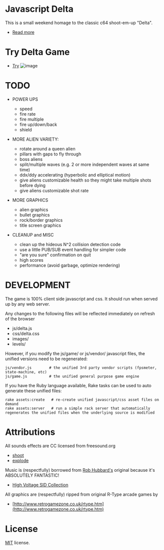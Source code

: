 Javascript Delta
=================

This is a small weekend homage to the classic c64 shoot-em-up "Delta".

 * [Read more](http://codeincomplete.com/posts/2014/5/3/javascript_delta/)


Try Delta Game
=================
 * [Try](http://www.delta-killer2b.rf.gd/)   ![image](https://github.com/user-attachments/assets/d6216730-c9ee-463d-bc8d-4341a0fdc227)


TODO
====

 - POWER UPS
   - speed
   - fire rate
   - fire multiple
   - fire up/down/back
   - shield

 - MORE ALIEN VARIETY:
   - rotate around a queen alien
   - pillars with gaps to fly through
   - boss aliens
   - split/multiple waves (e.g. 2 or more independent waves at same time)
   - ddx/ddy accelerating (hyperbolic and elliptical motion)
   - give aliens customizable health so they might take multiple shots before dying
   - give aliens customizable shot rate

 - MORE GRAPHICS
   - alien graphics
   - bullet graphics
   - rock/border graphics
   - title screen graphics

 - CLEANUP and MISC
   - clean up the hideous N^2 collision detection code
   - use a little PUB/SUB event handling for simpler code
   - "are you sure" confirmation on quit
   - high scores
   - performance (avoid garbage, optimize rendering)


DEVELOPMENT
===========

The game is 100% client side javascript and css. It should run when served up by any web server.

Any changes to the following files will be reflected immediately on refresh of the browser

  - js/delta.js
  - css/delta.css
  - images/
  - levels/

However, if you modify the js/game/ or js/vendor/ javascript files, the unified versions need to be regenerated:

    js/vendor.js        # the unified 3rd party vendor scripts (fpsmeter, state-machine, etc)
    js/game.js          # the unified general purpose game engine

If you have the Ruby language available, Rake tasks can be used to auto generate these unified files:

    rake assets:create   # re-create unified javascript/css asset files on demand
    rake assets:server   # run a simple rack server that automatically regenerates the unified files when the underlying source is modified

Attributions
============

All sounds effects are CC licensed from freesound.org

 - [shoot](http://www.freesound.org/people/bubaproducer/sounds/151011/)
 - [explode](http://www.freesound.org/people/Nbs%20Dark/sounds/94185/)

Music is (respectfully) borrowed from [Rob Hubbard's](http://en.wikipedia.org/wiki/Rob_Hubbard)
original because it's ABSOLUTELY FANTASTIC! 

 - [High Voltage SID Collection](http://www.hvsc.de/)

All graphics are (respectfully) ripped from original R-Type arcade games by

 - [http://www.retrogamezone.co.uk/rtype.htm](http://www.retrogamezone.co.uk/rtype.htm)

License
=======

[MIT](http://en.wikipedia.org/wiki/MIT_License) license.

